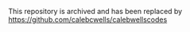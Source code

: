 This repository is archived and has been replaced by https://github.com/calebcwells/calebwellscodes
